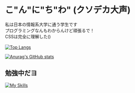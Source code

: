 # こ"ん"に"ち"わ" (クソデカ大声)
私は日本の情報系大学に通う学生です<br>
プログラミングなんもわからんけど頑張るで！<br>
CSSは完全に理解した()<br><br>
[![Top Langs](https://github-readme-stats.vercel.app/api/top-langs/?username=sauhits&layout=compact&theme=highcontrast)](https://github.com/anuraghazra/github-readme-stats)

[![Anurag's GitHub stats](https://github-readme-stats.vercel.app/api?username=sauhits&theme=highcontrast&show_icons=true)](https://github.com/anuraghazra/github-readme-stats)

## 勉強中だヨ
[![My Skills](https://skillicons.dev/icons?i=java,py,r,html,css,latex,dart,vscode)](https://skillicons.dev)
